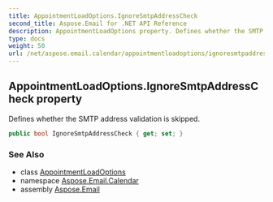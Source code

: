 ```yaml
---
title: AppointmentLoadOptions.IgnoreSmtpAddressCheck
second_title: Aspose.Email for .NET API Reference
description: AppointmentLoadOptions property. Defines whether the SMTP address validation is skipped
type: docs
weight: 50
url: /net/aspose.email.calendar/appointmentloadoptions/ignoresmtpaddresscheck/
---
```

## AppointmentLoadOptions.IgnoreSmtpAddressCheck property

Defines whether the SMTP address validation is skipped.

```csharp
public bool IgnoreSmtpAddressCheck { get; set; }
```

### See Also

* class [AppointmentLoadOptions](../)
* namespace [Aspose.Email.Calendar](../../appointmentloadoptions/)
* assembly [Aspose.Email](../../../)


